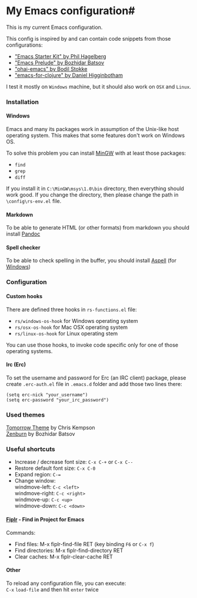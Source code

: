 # My Emacs configuration#

This is my current Emacs configuration.

This config is inspired by and can contain code snippets from those configurations:

- ["Emacs Starter Kit" by Phil Hagelberg](https://github.com/technomancy/emacs-starter-kit)
- ["Emacs Prelude" by Bozhidar Batsov](https://github.com/bbatsov/prelude)
- ["ohai-emacs" by Bodil Stokke](https://github.com/bodil/ohai-emacs)
- ["emacs-for-clojure" by Daniel Higginbotham](https://github.com/flyingmachine/emacs-for-clojure)

I test it mostly on `Windows` machine, but it should also work on `OSX` and `Linux`.

### Installation ###

#### Windows ####

Emacs and many its packages work in assumption of the Unix-like host operating system. This makes that some features don't work on Windows OS.

To solve this problem you can install  [MinGW](http://www.mingw.org/) with at least those packages:

- `find`
- `grep`
- `diff`

If you install it in `C:\MinGW\msys\1.0\bin` directory, then everything should work good. If you change the directory, then please change the path in `\config\rs-env.el` file.

#### Markdown ####

To be able to generate HTML (or other formats) from markdown you should install [Pandoc](http://pandoc.org/)

#### Spell checker ####

To be able to check spelling in the buffer, you should install [Aspell](http://aspell.net/) (for [Windows](http://aspell.net/win32/))

### Configuration ###

#### Custom hooks ####

There are defined three hooks in `rs-functions.el` file:

- `rs/windows-os-hook` for Windows operating system
- `rs/osx-os-hook` for Mac OSX operating system
- `rs/linux-os-hook` for Linux operating stem

You can use those hooks, to invoke code specific only for one of those operating systems.

#### Irc (Erc) ####

To set the username and password for Erc (an IRC client) package, please create `.erc-auth.el` file in `.emacs.d` folder and add those two lines there:
```
(setq erc-nick "your_username")  
(setq erc-password "your_irc_password")  
```

### Used themes ###

[Tomorrow Theme](https://github.com/ChrisKempson/Tomorrow-Theme) by Chris Kempson  
[Zenburn](https://github.com/bbatsov/zenburn-emacs) by Bozhidar Batsov  

### Useful shortcuts ###

* Increase / decrease font size: `C-x C-+` or `C-x C--`
* Restore default font size: `C-x C-0`
* Expand region: `C-=`
* Change window:  
  windmove-left: `C-c <left>`  
  windmove-right: `C-c <right>`  
  windmove-up: `C-c <up>`  
  windmove-down: `C-c <down>`

#### [Fiplr](https://github.com/grizzl/fiplr) - Find in Project for Emacs ####

Commands:

- Find files: M-x fiplr-find-file RET (key binding `F6` or `C-x f`)
- Find directories: M-x fiplr-find-directory RET
- Clear caches: M-x fiplr-clear-cache RET

#### Other ####

To reload any configuration file, you can execute:  
`C-x` `load-file` and then hit `enter` twice
